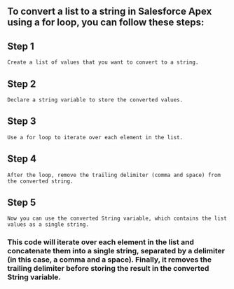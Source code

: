 ## To convert a list to a string in Salesforce Apex using a for loop, you can follow these steps:
## Step 1
```
Create a list of values that you want to convert to a string.
```
## Step 2
```
Declare a string variable to store the converted values.
```
## Step 3
```
Use a for loop to iterate over each element in the list.
```
## Step 4
```
After the loop, remove the trailing delimiter (comma and space) from the converted string.
```
## Step 5
```
Now you can use the converted String variable, which contains the list values as a single string.
```
### This code will iterate over each element in the list and concatenate them into a single string, separated by a delimiter (in this case, a comma and a space). Finally, it removes the trailing delimiter before storing the result in the converted String variable.

